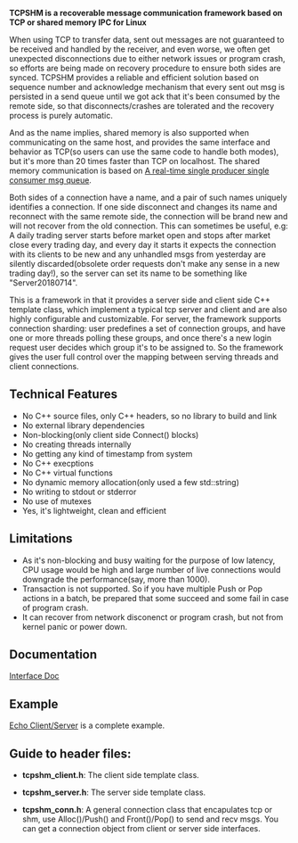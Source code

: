 **TCPSHM is a recoverable message communication framework based on TCP or shared memory IPC for Linux**

When using TCP to transfer data, sent out messages are not guaranteed to be received and handled by the receiver, and even worse, we often get unexpected disconnections due to either network issues or program crash, so efforts are being made on recovery procedure to ensure both sides are synced. TCPSHM provides a reliable and efficient solution based on sequence number and acknowledge mechanism that every sent out msg is persisted in a send queue until we got ack that it's been consumed by the remote side, so that disconnects/crashes are tolerated and the recovery process is purely automatic.

And as the name implies, shared memory is also supported when communicating on the same host, and provides the same interface and behavior as TCP(so users can use the same code to handle both modes), but it's more than 20 times faster than TCP on localhost. The shared memory communication is based on [A real-time single producer single consumer msg queue](https://github.com/MengRao/SPSC_Queue).

Both sides of a connection have a name, and a pair of such names uniquely identifies a connection. If one side disconnect and changes its name and reconnect with the same remote side, the connection will be brand new and will not recover from the old connection. This can sometimes be useful, e.g: A daily trading server starts before market open and stops after market close every trading day, and every day it starts it expects the connection with its clients to be new and any unhandled msgs from yesterday are silently discarded(obsolete order requests don't make any sense in a new trading day!), so the server can set its name to be something like "Server20180714".

This is a framework in that it provides a server side and client side C++ template class, which implement a typical tcp server and client and are also highly configurable and customizable. For server, the framework supports connection sharding: user predefines a set of connection groups, and have one or more threads polling these groups, and once there's a new login request user decides which group it's to be assigned to. So the framework gives the user full control over the mapping between serving threads and client connections.

## Technical Features
  * No C++ source files, only C++ headers, so no library to build and link
  * No external library dependencies
  * Non-blocking(only client side Connect() blocks)
  * No creating threads internally
  * No getting any kind of timestamp from system
  * No C++ execptions
  * No C++ virtual functions
  * No dynamic memory allocation(only used a few std::string)
  * No writing to stdout or stderror
  * No use of mutexes
  * Yes, it's lightweight, clean and efficient
  
## Limitations
  * As it's non-blocking and busy waiting for the purpose of low latency, CPU usage would be high and large number of live connections would downgrade the performance(say, more than 1000).
  * Transaction is not supported. So if you have multiple Push or Pop actions in a batch, be prepared that some succeed and some fail in case of program crash.
  * It can recover from network disconenct or program crash, but not from kernel panic or power down.
  
## Documentation
  [Interface Doc](https://github.com/MengRao/tcpshm/blob/master/doc/interface.md)
  
## Example
  [Echo Client/Server](https://github.com/MengRao/tcpshm/tree/master/test) is a complete example.
  
## Guide to header files:

* **tcpshm_client.h**: The client side template class.

* **tcpshm_server.h**: The server side template class.

* **tcpshm_conn.h**: A general connection class that encapulates tcp or shm, use Alloc()/Push() and Front()/Pop() to send and recv msgs. You can get a connection object from client or server side interfaces.
